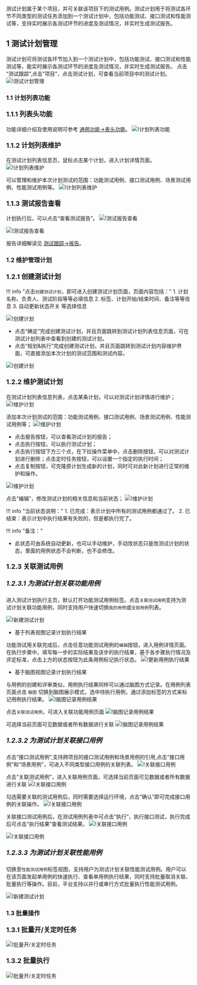 测试计划属于某个项目，并可关联该项目下的测试用例。测试计划用于将测试各环节不同类型的测试任务添加到一个测试计划中，包括功能测试、接口测试和性能测试等，支持实时展示各测试环节的进度及测试情况，并实时生成测试报告。

## 1 测试计划管理
测试计划可将测试各环节加入到一个测试计划中，包括功能测试、接口测试和性能测试等，能实时展示各测试环节的进度及测试情况，并实时生成测试报告。
点击 “测试跟踪”,点击“项目”，点击测试计划，可查看当前项目中的测试计划。
![!测试计划管理](../../img/track/测试计划管理.png)

### 1.1 计划列表功能

#### <font size=4> 1.1.1 列表头功能 </font> 
功能详细介绍及使用说明可参考 [通用功能->表头功能](../../general/#_8)。
![!计划列表功能](../../img/track/测试计划-列表头功能.png)

#### <font size=4> 1.1.2 计划列表维护 </font>
在测试计划列表信息页，鼠标点击某个计划，进入计划详情页面。
![!计划列表维护](../../img/track/计划列表维护1.png) 

可以管理和维护本次计划测试的范围：功能测试用例、接口测试用例、场景测试用例、性能测试用例等。
![!计划列表维护](../../img/track/计划列表维护2.png) 

#### <font size=4> 1.1.3 测试报告查看 </font> 
计划执行后，可以点击“查看测试报告”。
![!测试报告查看](../../img/track/查看测试报告.png) 

![!测试报告查看](../../img/track/查看测试计划报告.png)

报告详细解读见 [测试跟踪->报告](../test_report/)。

### 1.2 维护管理计划
#### <font size=4> 1.2.1 创建测试计划 </font>

!!! info "点击`创建测试计划`，即可进入创建测试计划页面，页面内容包括："
    1. 计划名称、负责人、测试阶段等等必填信息
    2. 标签、计划开始/结束时间、备注等等信息
    3. 自动更新状态开关 等选择信息
    
![!创建计划](../../img/track/创建测试计划1.png) 

- 点击“确定”完成创建测试计划，并且页面跳转到测试计划列表信息页面，可在测试计划列表中查看到创建的测试计划。
- 点击“规划&执行”完成创建测试计划，并且页面跳转到测试计划内容维护界面，可直接添加本次计划的测试范围和测试内容。

![!创建计划](../../img/track/创建测试计划3.png) 

#### <font size=4> 1.2.2 维护测试计划 </font>
在测试计划列表信息列表，点击某条计划，可以对测试计划详情进行维护；
![!维护计划](../../img/track/维护计划1.png) 

添加本次计划测试的范围：功能测试用例、接口测试用例、场景测试用例、性能测试用例等；
![!维护计划](../../img/track/维护计划2.png) 

- 点击报告按钮，可以查看测试计划的报告；
- 点击执行按钮，可以执行测试计划；
- 点击执行按钮下方三个点，在下拉操作菜单中，点击删除按钮，可以对测试计划进行删除；点击定时任务按钮，可以设置一个指定的执行时间；
- 点击复制按钮，可克隆原计划生成新的计划，同时可对此新计划进行正常的维护和操作。

![!维护计划](../../img/track/维护计划4.png) 

点击“编辑”，修改测试计划的相关信息和当前状态；
![!维护计划](../../img/track/维护计划5.png) 

!!! info "当前状态说明："
    1. 已完成：表示计划中所有的测试用例都通过了。
    2. 已结束：表示计划中执行结果有失败的，但是都执行完了。
    
!!! info "备注："
- 此状态可由系统自动更新，也可以手动维护，手动改状态只是改测试计划的状态，里面的用例状态不会判断，也不会修改。

#### <font size=4> 1.2.3 关联测试用例 </font>

##### <font size=4> 1.2.3.1 为测试计划关联功能用例 </font>	

进入测试计划执行主页，默认打开功能测试用例标签。点击`关联测试用例`支持为测试计划关联功能用例，同时支持用户快速切换`我的用例`或`全部用例`列表。

![!新建测试计划](../../img/track/切换用例列表.png)

- 基于列表视图记录计划执行结果

功能测试用关联完成后，点击任意功能测试用例的`编辑`按钮，进入用例详情页面。在执行步骤中，填写每一步的实际结果及该步的执行结果，基于各步骤执行情况及评定标准，点击上方的状态按钮为此条用例标记执行状态。
![!更新用例执行结果](../../img/track/更新用例执行结果.png)

- 基于脑图视图记录计划执行结果

与用例的创建和评审类似，用例执行结果同样可以通过脑图方式记录。在用例列表页面点击 `脑图` 切换到脑图展示模式，选中待执行用例，通过添加标签的方式来标记用例执行结果。
![!脑图记录用例结果](../../img/track/脑图记录用例结果.png)

点击`关联测试用例`，可进入关联功能用例页面
![!脑图记录用例结果](../../img/track/关联功能用例1.png)

可选择当前页面可见数据或者所有数据进行关联
![!脑图记录用例结果](../../img/track/关联功能用例2.png)

##### <font size=4> 1.2.3.2 为测试计划关联接口用例 </font>		
点击“接口测试用例”,支持跨项目的接口测试用例和场景用例的引用,点击“接口用例”和“场景用例”，可进入不同类型接口用例的关联列表。
![!关联接口用例](../../img/track/关联接口用例1.png)

点击“关联测试用例”，进入关联用例页面，可选择当前页面可见数据或者所有数据进行关联
![!关联接口用例](../../img/track/关联场景用例.png)

勾选需要关联的测试用例后，同时需要选择运行环境，点击“确认”即可完成接口用例的关联操作。
![!关联接口用例](../../img/track/关联接口用例2.png)

关联接口测试用例后，在测试用例列表中可点击“执行”，执行接口测试，执行完成后可点击“执行结果”查看测试结果。
![!关联接口用例](../../img/track/关联接口用例4.png)

![!关联接口用例](../../img/track/关联接口用例5.png)

##### <font size=4> 1.2.3.3 为测试计划关联性能用例 </font>		

切换至`性能测试用例`标签视图，支持用户为测试计划关联性能测试用例。用户可以在该页面发起单用例的快速执行、查看单用例执行结果，同时支持批量取消关联、批量执行等操作。目前，平台支持以并行或串行方式批量执行性能测试用例。

![!新建测试计划](../../img/track/测试计划关联性能用例.png)

### 1.3 批量操作
#### <font size=4> 1.3.1 批量开/关定时任务 </font>
![!批量开/关定时任务](../../img/track/批量开关定时任务.png)	
#### <font size=4> 1.3.2 批量执行 </font>
![!批量开/关定时任务](../../img/track/批量执行.png)	